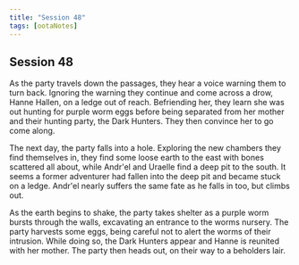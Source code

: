 ```yaml
---
title: "Session 48"
tags: [ootaNotes]
---
```

## Session 48
As the party travels down the passages, they hear a voice warning them to turn back. Ignoring the warning they continue and come across a drow, Hanne Hallen, on a ledge out of reach. Befriending her, they learn she was out hunting for purple worm eggs before being separated from her mother and their hunting party, the Dark Hunters. They then convince her to go come along.

The next day, the party falls into a hole. Exploring the new chambers they find themselves in, they find some loose earth to the east with bones scattered all about, while Andr'el and Uraelle find a deep pit to the south. It seems a former adventurer had fallen into the deep pit and became stuck on a ledge. Andr'el nearly suffers the same fate as he falls in too, but climbs out.

As the earth begins to shake, the party takes shelter as a purple worm bursts through the walls, excavating an entrance to the worms nursery. The party harvests some eggs, being careful not to alert the worms of their intrusion. While doing so, the Dark Hunters appear and Hanne is reunited with her mother. The party then heads out, on their way to a beholders lair. 